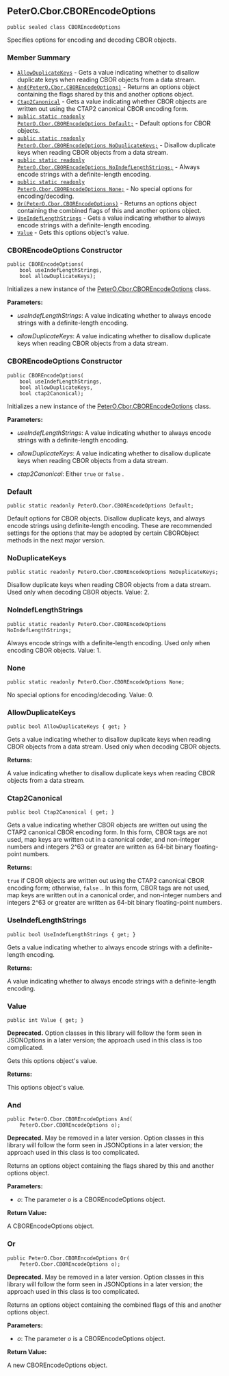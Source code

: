 ## PeterO.Cbor.CBOREncodeOptions

    public sealed class CBOREncodeOptions

Specifies options for encoding and decoding CBOR objects.

### Member Summary
* <code>[AllowDuplicateKeys](#AllowDuplicateKeys)</code> - Gets a value indicating whether to disallow duplicate keys when reading CBOR objects from a data stream.
* <code>[And(PeterO.Cbor.CBOREncodeOptions)](#And_PeterO_Cbor_CBOREncodeOptions)</code> - Returns an options object containing the flags shared by this and another options object.
* <code>[Ctap2Canonical](#Ctap2Canonical)</code> - Gets a value indicating whether CBOR objects are written out using the CTAP2 canonical CBOR encoding form.
* <code>[public static readonly PeterO.Cbor.CBOREncodeOptions Default;](#Default)</code> - Default options for CBOR objects.
* <code>[public static readonly PeterO.Cbor.CBOREncodeOptions NoDuplicateKeys;](#NoDuplicateKeys)</code> - Disallow duplicate keys when reading CBOR objects from a data stream.
* <code>[public static readonly PeterO.Cbor.CBOREncodeOptions NoIndefLengthStrings;](#NoIndefLengthStrings)</code> - Always encode strings with a definite-length encoding.
* <code>[public static readonly PeterO.Cbor.CBOREncodeOptions None;](#None)</code> - No special options for encoding/decoding.
* <code>[Or(PeterO.Cbor.CBOREncodeOptions)](#Or_PeterO_Cbor_CBOREncodeOptions)</code> - Returns an options object containing the combined flags of this and another options object.
* <code>[UseIndefLengthStrings](#UseIndefLengthStrings)</code> - Gets a value indicating whether to always encode strings with a definite-length encoding.
* <code>[Value](#Value)</code> - Gets this options object's value.

<a id="Void_ctor_Boolean_Boolean"></a>
### CBOREncodeOptions Constructor

    public CBOREncodeOptions(
        bool useIndefLengthStrings,
        bool allowDuplicateKeys);

Initializes a new instance of the [PeterO.Cbor.CBOREncodeOptions](PeterO.Cbor.CBOREncodeOptions.md) class.

<b>Parameters:</b>

 * <i>useIndefLengthStrings</i>: A value indicating whether to always encode strings with a definite-length encoding.

 * <i>allowDuplicateKeys</i>: A value indicating whether to disallow duplicate keys when reading CBOR objects from a data stream.

<a id="Void_ctor_Boolean_Boolean_Boolean"></a>
### CBOREncodeOptions Constructor

    public CBOREncodeOptions(
        bool useIndefLengthStrings,
        bool allowDuplicateKeys,
        bool ctap2Canonical);

Initializes a new instance of the [PeterO.Cbor.CBOREncodeOptions](PeterO.Cbor.CBOREncodeOptions.md) class.

<b>Parameters:</b>

 * <i>useIndefLengthStrings</i>: A value indicating whether to always encode strings with a definite-length encoding.

 * <i>allowDuplicateKeys</i>: A value indicating whether to disallow duplicate keys when reading CBOR objects from a data stream.

 * <i>ctap2Canonical</i>: Either  `true`  or  `false` .

<a id="Default"></a>
### Default

    public static readonly PeterO.Cbor.CBOREncodeOptions Default;

Default options for CBOR objects. Disallow duplicate keys, and always encode strings using definite-length encoding. These are recommended settings for the options that may be adopted by certain CBORObject methods in the next major version.

<a id="NoDuplicateKeys"></a>
### NoDuplicateKeys

    public static readonly PeterO.Cbor.CBOREncodeOptions NoDuplicateKeys;

Disallow duplicate keys when reading CBOR objects from a data stream. Used only when decoding CBOR objects. Value: 2.

<a id="NoIndefLengthStrings"></a>
### NoIndefLengthStrings

    public static readonly PeterO.Cbor.CBOREncodeOptions NoIndefLengthStrings;

Always encode strings with a definite-length encoding. Used only when encoding CBOR objects. Value: 1.

<a id="None"></a>
### None

    public static readonly PeterO.Cbor.CBOREncodeOptions None;

No special options for encoding/decoding. Value: 0.

<a id="AllowDuplicateKeys"></a>
### AllowDuplicateKeys

    public bool AllowDuplicateKeys { get; }

Gets a value indicating whether to disallow duplicate keys when reading CBOR objects from a data stream. Used only when decoding CBOR objects.

<b>Returns:</b>

A value indicating whether to disallow duplicate keys when reading CBOR objects from a data stream.

<a id="Ctap2Canonical"></a>
### Ctap2Canonical

    public bool Ctap2Canonical { get; }

Gets a value indicating whether CBOR objects are written out using the CTAP2 canonical CBOR encoding form. In this form, CBOR tags are not used, map keys are written out in a canonical order, and non-integer numbers and integers 2^63 or greater are written as 64-bit binary floating-point numbers.

<b>Returns:</b>

 `true`  if CBOR objects are written out using the CTAP2 canonical CBOR encoding form; otherwise,  `false` .. In this form, CBOR tags are not used, map keys are written out in a canonical order, and non-integer numbers and integers 2^63 or greater are written as 64-bit binary floating-point numbers.

<a id="UseIndefLengthStrings"></a>
### UseIndefLengthStrings

    public bool UseIndefLengthStrings { get; }

Gets a value indicating whether to always encode strings with a definite-length encoding.

<b>Returns:</b>

A value indicating whether to always encode strings with a definite-length encoding.

<a id="Value"></a>
### Value

    public int Value { get; }

<b>Deprecated.</b> Option classes in this library will follow the form seen in JSONOptions in a later version; the approach used in this class is too complicated.

Gets this options object's value.

<b>Returns:</b>

This options object's value.

<a id="And_PeterO_Cbor_CBOREncodeOptions"></a>
### And

    public PeterO.Cbor.CBOREncodeOptions And(
        PeterO.Cbor.CBOREncodeOptions o);

<b>Deprecated.</b> May be removed in a later version. Option classes in this library will follow the form seen in JSONOptions in a later version; the approach used in this class is too complicated.

Returns an options object containing the flags shared by this and another options object.

<b>Parameters:</b>

 * <i>o</i>: The parameter <i>o</i>
is a CBOREncodeOptions object.

<b>Return Value:</b>

A CBOREncodeOptions object.

<a id="Or_PeterO_Cbor_CBOREncodeOptions"></a>
### Or

    public PeterO.Cbor.CBOREncodeOptions Or(
        PeterO.Cbor.CBOREncodeOptions o);

<b>Deprecated.</b> May be removed in a later version. Option classes in this library will follow the form seen in JSONOptions in a later version; the approach used in this class is too complicated.

Returns an options object containing the combined flags of this and another options object.

<b>Parameters:</b>

 * <i>o</i>: The parameter <i>o</i>
is a CBOREncodeOptions object.

<b>Return Value:</b>

A new CBOREncodeOptions object.
